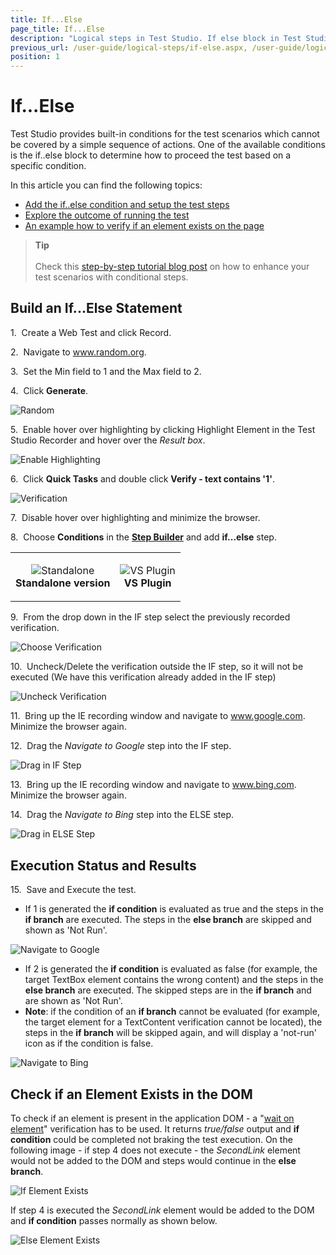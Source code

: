 ```yaml
---
title: If...Else
page_title: If...Else
description: "Logical steps in Test Studio. If else block in Test Studio. Can I build an if else conditions in Tets Studio test. "
previous_url: /user-guide/logical-steps/if-else.aspx, /user-guide/logical-steps/if-else
position: 1
---
```

# If...Else

Test Studio provides built-in conditions for the test scenarios which cannot be covered by a simple sequence of actions. One of the available conditions is the if..else block to determine how to proceed the test based on a specific condition.

In this article you can find the following topics:

* [Add the if..else condition and setup the test steps](#build-an-ifelse-statement)
* [Explore the outcome of running the test](#execution-status-and-results)
* [An example how to verify if an element exists on the page](#check-if-an-element-exists-in-the-dom)

> __Tip__
><br>
><br>
> Check this <a href="https://www.telerik.com/blogs/test-studio-step-by-step-testing-execution-paths-conditional-tests">step-by-step tutorial blog post</a> on how to enhance your test scenarios with conditional steps.

## Build an If...Else Statement

1.&nbsp; Create a Web Test and click Record.

2.&nbsp; Navigate to <a href="https://www.calculator.net/random-number-generator.html" target="_blank">www.random.org</a>.

3.&nbsp; Set the Min field to 1 and the Max field to 2.

4.&nbsp; Click **Generate**.

![Random][1]

5.&nbsp; Enable hover over highlighting by clicking Highlight Element in the Test Studio Recorder and hover over the *Result box*.

![Enable Highlighting][2]

6.&nbsp; Click **Quick Tasks** and double click **Verify - text contains '1'**.

![Verification][3]

7.&nbsp; Disable hover over highlighting and minimize the browser.

8.&nbsp; Choose **Conditions** in the <a href="/getting-started/test-recording/step-suggestions" target="_blank">**Step Builder**</a> and add **if...else** step.

<table id="no-table" style="border:none;">
<tr style="text-align: center; background-color: transparent; border:none;">
<td>

![Standalone][4]<br>**Standalone version**</td>
<td>

![VS Plugin][5]<br>**VS Plugin**</td>
<tr>
</table>

9.&nbsp; From the drop down in the IF step select the previously recorded verification.

![Choose Verification][6]

10.&nbsp; Uncheck/Delete the verification outside the IF step, so it will not be executed (We have this verification already added in the IF step)

![Uncheck Verification][7]

11.&nbsp; Bring up the IE recording window and navigate to <a href="http://www.google.com" target="_blank">www.google.com</a>. Minimize the browser again.

12.&nbsp; Drag the *Navigate to Google* step into the IF step.

![Drag in IF Step][8]

13.&nbsp; Bring up the IE recording window and navigate to <a href="http://www.bing.com" target="_blank">www.bing.com</a>. Minimize the browser again.

14.&nbsp; Drag the *Navigate to Bing* step into the ELSE step.

![Drag in ELSE Step][9]

## Execution Status and Results

15.&nbsp; Save and Execute the test.

- If 1 is generated the **if condition** is evaluated as true and the steps in the **if branch** are executed. The steps in the **else branch** are skipped and shown as 'Not Run'.

![Navigate to Google][10]

- If 2 is generated the **if condition** is evaluated as false (for example, the target TextBox element contains the wrong content) and the steps in the **else branch** are executed. The skipped steps are in the **if branch** and are shown as 'Not Run'. 
- **Note**:  if the condition of an **if branch** cannot be evaluated (for example, the target element for a TextContent verification cannot be located), the steps in the **if branch** will be skipped again, and will display a 'not-run' icon as if the condition is false. 

![Navigate to Bing][11]

## Check if an Element Exists in the DOM

To check if an element is present in the application DOM - a "<a href="/features/recorder/verifications/Wait" target="_blank">wait on element</a>" verification has to be used. It returns *true/false* output and **if condition** could be completed not braking the test execution. On the following image - if step 4 does not execute - the *SecondLink* element would not be added to the DOM and steps would continue in the **else branch**.

![If Element Exists][12]

If step 4 is executed the *SecondLink* element would be added to the DOM and **if condition** passes normally as shown below.

![Else Element Exists][13]

[1]: /img/features/logical-steps/if-else/rnd-num-gen-page.png
[2]: /img/features/logical-steps/if-else/quick-step-drop-down.png
[3]: /img/features/logical-steps/if-else/verify-step-choose.png
[4]: /img/features/logical-steps/if-else/step-builder-if-else.png
[5]: /img/features/logical-steps/if-else/vs-step-builder.png
[6]: /img/features/logical-steps/if-else/select-condition-in-if.png
[7]: /img/features/logical-steps/if-else/uncheck-verify-step.png
[8]: /img/features/logical-steps/if-else/drop-inside-if.png
[9]: /img/features/logical-steps/if-else/drop-inside-else.png
[10]: /img/features/logical-steps/if-else/if-executed.png
[11]: /img/features/logical-steps/if-else/else-executed.png
[12]: /img/features/logical-steps/if-else/elem-in-dom-exist-1.png
[13]: /img/features/logical-steps/if-else/elem-in-dom-exist-if.png

